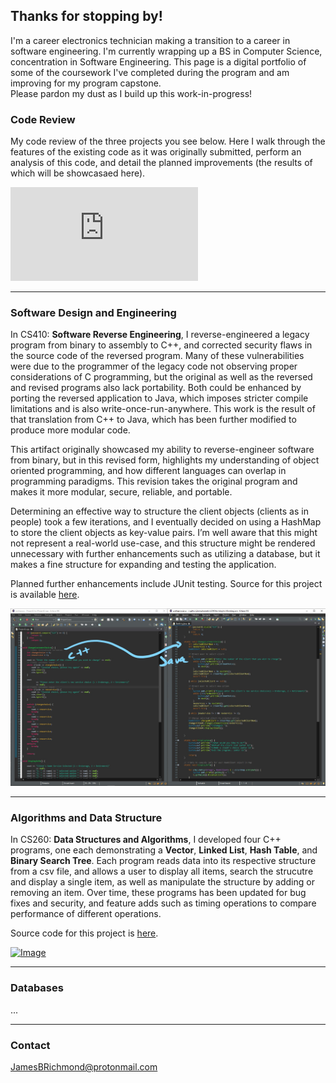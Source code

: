 ## Thanks for stopping by!

I'm a career electronics technician making a transition to a career in software engineering.  I'm currently wrapping up a BS in Computer Science, concentration in Software Engineering.  This page is a digital portfolio of some of the coursework I've completed during the program and am improving for my program capstone.  
Please pardon my dust as I build up this work-in-progress!

### Code Review

My code review of the three projects you see below.  Here I walk through the features of the existing code as it was originally submitted, perform an analysis of this code, and detail the planned improvements (the results of which will be showcasaed here).

<div class="container">
<iframe src="https://drive.google.com/file/d/1MysUefThHCuq-Ze-aeqMAi1ix4_HHIxW/preview" frameborder="0" allowfullscreen class="video"></iframe>
</div>  
<p></p>

***

### Software Design and Engineering

In CS410: **Software Reverse Engineering**, I reverse-engineered a legacy program from binary to assembly to C++, and corrected security flaws in the source code of the reversed program.  Many of these vulnerabilities were due to the programmer of the legacy code not observing proper considerations of C programming, but the original as well as the reversed and revised programs also lack portability.  Both could be enhanced by porting the reversed application to Java, which imposes stricter compile limitations and is also write-once-run-anywhere.  This work is the result of that translation from C++ to Java, which has been further modified to produce more modular code.  

This artifact originally showcased my ability to reverse-engineer software from binary, but in this revised form, highlights my understanding of object oriented programming, and how different languages can overlap in programming paradigms.  This revision takes the original program and makes it more modular, secure, reliable, and portable.

Determining an effective way to structure the client objects (clients as in people) took a few iterations, and I eventually decided on using a HashMap to store the client objects as key-value pairs.  I’m well aware that this might not represent a real-world use-case, and this structure might be rendered unnecessary with further enhancements such as utilizing a database, but it makes a fine structure for expanding and testing the application.  

Planned further enhancements include JUnit testing.  Source for this project is available [here](https://github.com/JimmyBoomBots3000/Banking).

[![Image](/images/art1.jpg)](https://raw.githubusercontent.com/JimmyBoomBots3000/JimmyBoomBots3000.github.io/main/images/art1.jpg)  

***

### Algorithms and Data Structure

In CS260: **Data Structures and Algorithms**, I developed four C++ programs, one each demonstrating a **Vector**, **Linked List**, **Hash Table**, and **Binary Search Tree**.  Each program reads data into its respective structure from a csv file, and allows a user to display all items, search the strucutre and display a single item, as well as manipulate the structure by adding or removing an item.  Over time, these programs has been updated for bug fixes and security, and feature adds such as timing operations to compare performance of different operations.

Source code for this project is [here](https://github.com/JimmyBoomBots3000/DataStructuresAndAlgorithms).

[![Image](/images/6008765.jpg)](https://raw.githubusercontent.com/JimmyBoomBots3000/JimmyBoomBots3000.github.io/main/images/6008765.jpg)  

***

### Databases

...  

***

### Contact

[JamesBRichmond@protonmail.com](mailto:JamesBRichmond@protonmail.com)

